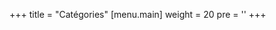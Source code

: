 +++
title = "Catégories"
[menu.main]
  weight = 20
  pre = '<i class="fas fa-fw fa-folder me-1"></i>'
+++
